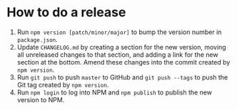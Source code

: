 # How to do a release

1. Run `npm version [patch/minor/major]` to bump the version number in `package.json`.
2. Update `CHANGELOG.md` by creating a section for the new version, moving all unreleased changes to that section, and adding a link for the new section at the bottom. Amend these changes into the commit created by `npm version`.
3. Run `git push` to push `master` to GitHub and `git push --tags` to push the Git tag created by `npm version`.
4. Run `npm login` to log into NPM and `npm publish` to publish the new version to NPM.
